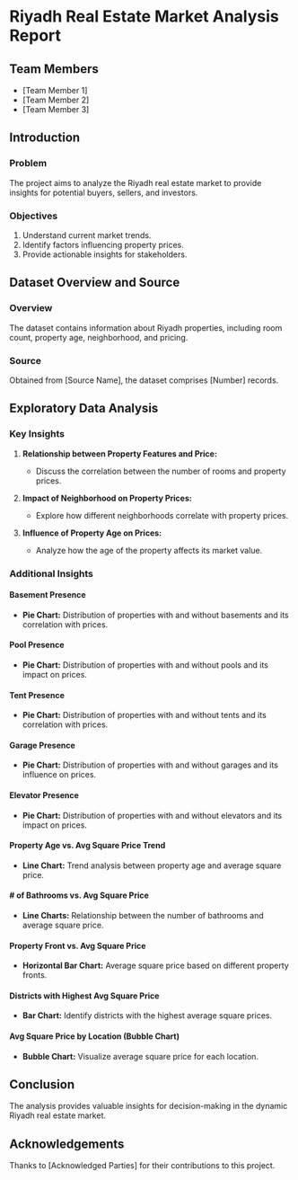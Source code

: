 # Riyadh Real Estate Market Analysis Report

## Team Members
- [Team Member 1]
- [Team Member 2]
- [Team Member 3]

## Introduction

### Problem
The project aims to analyze the Riyadh real estate market to provide insights for potential buyers, sellers, and investors.

### Objectives
1. Understand current market trends.
2. Identify factors influencing property prices.
3. Provide actionable insights for stakeholders.

## Dataset Overview and Source

### Overview
The dataset contains information about Riyadh properties, including room count, property age, neighborhood, and pricing.

### Source
Obtained from [Source Name], the dataset comprises [Number] records.

## Exploratory Data Analysis

### Key Insights

1. **Relationship between Property Features and Price:**
   - Discuss the correlation between the number of rooms and property prices.

2. **Impact of Neighborhood on Property Prices:**
   - Explore how different neighborhoods correlate with property prices.

3. **Influence of Property Age on Prices:**
   - Analyze how the age of the property affects its market value.

### Additional Insights

#### Basement Presence
- **Pie Chart:** Distribution of properties with and without basements and its correlation with prices.

#### Pool Presence
- **Pie Chart:** Distribution of properties with and without pools and its impact on prices.

#### Tent Presence
- **Pie Chart:** Distribution of properties with and without tents and its correlation with prices.

#### Garage Presence
- **Pie Chart:** Distribution of properties with and without garages and its influence on prices.

#### Elevator Presence
- **Pie Chart:** Distribution of properties with and without elevators and its impact on prices.

#### Property Age vs. Avg Square Price Trend
- **Line Chart:** Trend analysis between property age and average square price.

#### # of Bathrooms vs. Avg Square Price
- **Line Charts:** Relationship between the number of bathrooms and average square price.

#### Property Front vs. Avg Square Price
- **Horizontal Bar Chart:** Average square price based on different property fronts.

#### Districts with Highest Avg Square Price
- **Bar Chart:** Identify districts with the highest average square prices.

#### Avg Square Price by Location (Bubble Chart)
- **Bubble Chart:** Visualize average square price for each location.

## Conclusion

The analysis provides valuable insights for decision-making in the dynamic Riyadh real estate market.

## Acknowledgements

Thanks to [Acknowledged Parties] for their contributions to this project.
